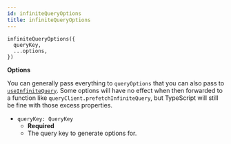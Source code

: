 ```yaml
---
id: infiniteQueryOptions
title: infiniteQueryOptions
---
```


```tsx
infiniteQueryOptions({
  queryKey,
  ...options,
})
```

**Options**

You can generally pass everything to `queryOptions` that you can also pass to [`useInfiniteQuery`](./reference/useInfiniteQuery). Some options will have no effect when then forwarded to a function like `queryClient.prefetchInfiniteQuery`, but TypeScript will still be fine with those excess properties.

- `queryKey: QueryKey`
  - **Required**
  - The query key to generate options for.
